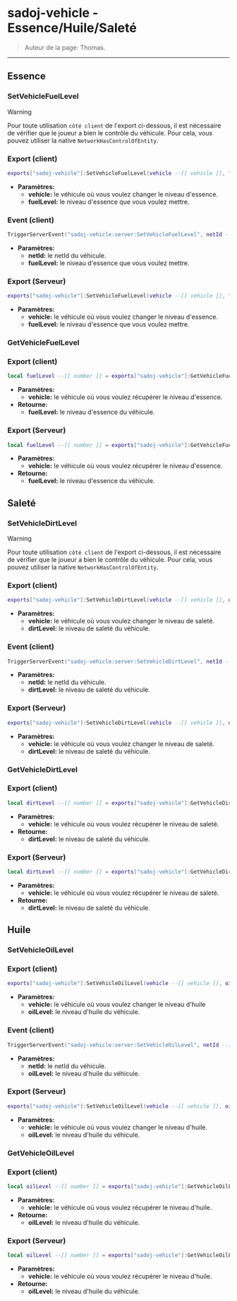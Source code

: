 # sadoj-vehicle - Essence/Huile/Saleté

> Auteur de la page: Thomas.

---

## Essence

### SetVehicleFuelLevel

> [!warning]
> Pour toute utilisation `côté client` de l'export ci-dessous, il est nécessaire de vérifier que le joueur a bien le contrôle du véhicule. Pour cela, vous pouvez utiliser la native `NetworkHasControlOfEntity`.

<!-- tabs:start -->
### **Export (client)**
```lua
exports["sadoj-vehicle"]:SetVehicleFuelLevel(vehicle --[[ vehicle ]], fuelLevel --[[ number ]])
```
* **Paramètres:**
  * **vehicle:** le véhicule où vous voulez changer le niveau d'essence.
  * **fuelLevel:** le niveau d'essence que vous voulez mettre.
### **Event (client)**
```lua
TriggerServerEvent("sadoj-vehicle:server:SetVehicleFuelLevel", netId --[[ integer ]], fuelLevel --[[ number ]])
```
* **Paramètres:**
  * **netId:** le netId du véhicule.
  * **fuelLevel:** le niveau d'essence que vous voulez mettre.
### **Export (Serveur)**
```lua
exports["sadoj-vehicle"]:SetVehicleFuelLevel(vehicle --[[ vehicle ]], fuelLevel --[[ number ]])
```
* **Paramètres:**
  * **vehicle:** le véhicule où vous voulez changer le niveau d'essence.
  * **fuelLevel:** le niveau d'essence que vous voulez mettre.
<!-- tabs:end -->

### GetVehicleFuelLevel
<!-- tabs:start -->
### **Export (client)**
```lua
local fuelLevel --[[ number ]] = exports["sadoj-vehicle"]:GetVehicleFuelLevel(vehicle --[[ vehicle ]])
```
* **Paramètres:**
  * **vehicle:** le véhicule où vous voulez récupérer le niveau d'essence.
* **Retourne:**
  * **fuelLevel:** le niveau d'essence du véhicule.
### **Export (Serveur)**
```lua
local fuelLevel --[[ number ]] = exports["sadoj-vehicle"]:GetVehicleFuelLevel(vehicle --[[ vehicle ]])
```
* **Paramètres:**
  * **vehicle:** le véhicule où vous voulez récupérer le niveau d'essence.
* **Retourne:**
  * **fuelLevel:** le niveau d'essence du véhicule.
<!-- tabs:end -->

## Saleté

### SetVehicleDirtLevel

> [!warning]
> Pour toute utilisation `côté client` de l'export ci-dessous, il est nécessaire de vérifier que le joueur a bien le contrôle du véhicule. Pour cela, vous pouvez utiliser la native `NetworkHasControlOfEntity`.

<!-- tabs:start -->
### **Export (client)**
```lua
exports["sadoj-vehicle"]:SetVehicleDirtLevel(vehicle --[[ vehicle ]], dirtLevel --[[ number ]])
```
* **Paramètres:**
  * **vehicle:** le véhicule où vous voulez changer le niveau de saleté.
  * **dirtLevel:** le niveau de saleté du véhicule.
### **Event (client)**
```lua
TriggerServerEvent("sadoj-vehicle:server:SetVehicleDirtLevel", netId --[[ integer ]], dirtLevel --[[ number ]])
```
* **Paramètres:**
  * **netId:** le netId du véhicule.
  * **dirtLevel:** le niveau de saleté du véhicule.
### **Export (Serveur)**
```lua
exports["sadoj-vehicle"]:SetVehicleDirtLevel(vehicle --[[ vehicle ]], dirtLevel --[[ number ]])
```
* **Paramètres:**
  * **vehicle:** le véhicule où vous voulez changer le niveau de saleté.
  * **dirtLevel:** le niveau de saleté du véhicule.
<!-- tabs:end -->

### GetVehicleDirtLevel
<!-- tabs:start -->
### **Export (client)**
```lua
local dirtLevel --[[ number ]] = exports["sadoj-vehicle"]:GetVehicleDirtLevel(vehicle --[[ vehicle ]])
```
* **Paramètres:**
  * **vehicle:** le véhicule où vous voulez récupérer le niveau de saleté.
* **Retourne:**
  * **dirtLevel:** le niveau de saleté du véhicule.
### **Export (Serveur)**
```lua
local dirtLevel --[[ number ]] = exports["sadoj-vehicle"]:GetVehicleDirtLevel(vehicle --[[ vehicle ]])
```
* **Paramètres:**
  * **vehicle:** le véhicule où vous voulez récupérer le niveau de saleté.
* **Retourne:**
  * **dirtLevel:** le niveau de saleté du véhicule.
<!-- tabs:end -->

## Huile

### SetVehicleOilLevel
<!-- tabs:start -->
### **Export (client)**
```lua
exports["sadoj-vehicle"]:SetVehicleOilLevel(vehicle --[[ vehicle ]], oilLevel --[[ number ]])
```
* **Paramètres:**
  * **vehicle:** le véhicule où vous voulez changer le niveau d'huile
  * **oilLevel:** le niveau d'huile du véhicule.
### **Event (client)**
```lua
TriggerServerEvent("sadoj-vehicle:server:SetVehicleOilLevel", netId --[[ integer ]], oilLevel --[[ number ]])
```
* **Paramètres:**
  * **netId:** le netId du véhicule.
  * **oilLevel:** le niveau d'huile du véhicule.
### **Export (Serveur)**
```lua
exports["sadoj-vehicle"]:SetVehicleOilLevel(vehicle --[[ vehicle ]], oilLevel --[[ number ]])
```
* **Paramètres:**
  * **vehicle:** le véhicule où vous voulez changer le niveau d'huile.
  * **oilLevel:** le niveau d'huile du véhicule.
<!-- tabs:end -->

### GetVehicleOilLevel
<!-- tabs:start -->
### **Export (client)**
```lua
local oilLevel --[[ number ]] = exports["sadoj-vehicle"]:GetVehicleOilLevel(vehicle --[[ vehicle ]])
```
* **Paramètres:**
  * **vehicle:** le véhicule où vous voulez récupérer le niveau d'huile.
* **Retourne:**
  * **oilLevel:** le niveau d'huile du véhicule.
### **Export (Serveur)**
```lua
local oilLevel --[[ number ]] = exports["sadoj-vehicle"]:GetVehicleOilLevel(vehicle --[[ vehicle ]])
```
* **Paramètres:**
  * **vehicle:** le véhicule où vous voulez récupérer le niveau d'huile.
* **Retourne:**
  * **oilLevel:** le niveau d'huile du véhicule.
<!-- tabs:end -->

